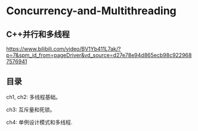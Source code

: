 # Concurrency-and-Multithreading
## C++并行和多线程

https://www.bilibili.com/video/BV1Yb411L7ak/?p=7&spm_id_from=pageDriver&vd_source=d27e78e94d865ecb98c9229687576941

## 目录

ch1, ch2: 多线程基础。

ch3: 互斥量和死锁。

ch4: 单例设计模式和多线程.